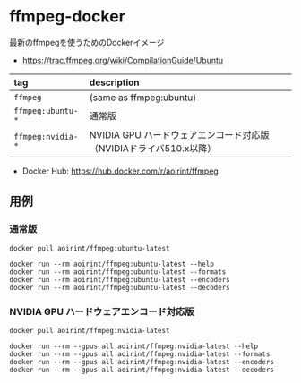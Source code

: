 # ffmpeg-docker
最新のffmpegを使うためのDockerイメージ

- <https://trac.ffmpeg.org/wiki/CompilationGuide/Ubuntu>

|tag|description|
|:--|:--|
|`ffmpeg`|(same as ffmpeg:ubuntu)|
|`ffmpeg:ubuntu-*`|通常版|
|`ffmpeg:nvidia-*`|NVIDIA GPU ハードウェアエンコード対応版（NVIDIAドライバ510.x以降）|

- Docker Hub: <https://hub.docker.com/r/aoirint/ffmpeg>

## 用例

### 通常版

```shell
docker pull aoirint/ffmpeg:ubuntu-latest

docker run --rm aoirint/ffmpeg:ubuntu-latest --help
docker run --rm aoirint/ffmpeg:ubuntu-latest --formats
docker run --rm aoirint/ffmpeg:ubuntu-latest --encoders
docker run --rm aoirint/ffmpeg:ubuntu-latest --decoders
```

### NVIDIA GPU ハードウェアエンコード対応版

```shell
docker pull aoirint/ffmpeg:nvidia-latest

docker run --rm --gpus all aoirint/ffmpeg:nvidia-latest --help
docker run --rm --gpus all aoirint/ffmpeg:nvidia-latest --formats
docker run --rm --gpus all aoirint/ffmpeg:nvidia-latest --encoders
docker run --rm --gpus all aoirint/ffmpeg:nvidia-latest --decoders
```
